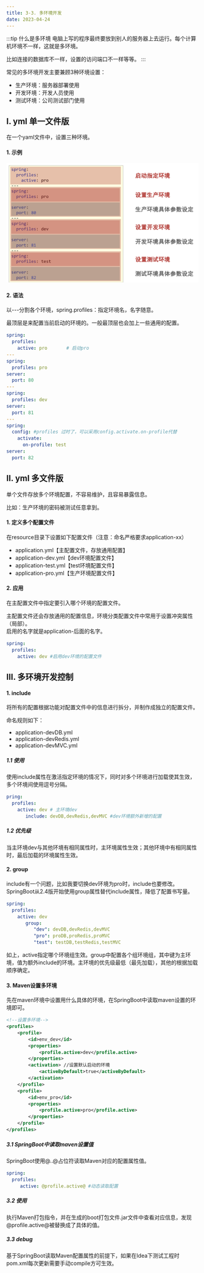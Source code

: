 ```yaml
---
title: 3-3. 多环境开发
date: 2023-04-24
---
```

:::tip 什么是多环境
电脑上写的程序最终要放到别人的服务器上去运行。每个计算机环境不一样，这就是多环境。

比如连接的数据库不一样，设置的访问端口不一样等等。
:::

常见的多环境开发主要兼顾3种环境设置：
- 生产环境：服务器部署使用
- 开发环境：开发人员使用
- 测试环境：公司测试部门使用

## Ⅰ. yml 单一文件版
在一个yaml文件中，设置三种环境。

#### 1. 示例
![3-3-1](/img/frame/springboot/3-3-1.png)

#### 2. 语法
以---分割各个环境，spring.profiles：指定环境名，名字随意。

最顶层是来配置当前启动的环境的。一般最顶层也会加上一些通用的配置。
```yml
spring:
  profiles:
    active: pro       # 启动pro
---
spring:
  profiles: pro
server:
  port: 80
---
spring:
  profiles: dev
server:
  port: 81
---
spring: 
  config: #profiles 过时了，可以采用config.activate.on-profile代替
    activate:
      on-profile: test
server:
  port: 82
```

## Ⅱ. yml 多文件版
单个文件存放多个环境配置，不容易维护，且容易暴露信息。

比如：生产环境的密码被测试任意拿到。

#### 1. 定义多个配置文件
在resource目录下设置如下配置文件（注意：命名严格要求application-xx）
- application.yml【主配置文件，存放通用配置】
- application-dev.yml【dev环境配置文件】
- application-test.yml【test环境配置文件】
- application-pro.yml【生产环境配置文件】

#### 2. 应用
在主配置文件中指定要引入哪个环境的配置文件。

主配置文件还会存放通用的配置信息，环境分类配置文件中常用于设置冲突属性（局部）。  
启用的名字就是application-后面的名字。
```yml
spring:
  profiles:
    active: dev #启用dev环境的配置文件
```


## Ⅲ. 多环境开发控制

#### 1. include
将所有的配置根据功能对配置文件中的信息进行拆分，并制作成独立的配置文件。 

命名规则如下：
- application-devDB.yml
- application-devRedis.yml
- application-devMVC.yml

##### 1.1 使用
使用include属性在激活指定环境的情况下，同时对多个环境进行加载使其生效，多个环境间使用逗号分隔。
```yml
pring:
  profiles:
    active: dev # 主环境dev
       include: devDB,devRedis,devMVC #dev环境额外新增的配置
```
##### 1.2 优先级
当主环境dev与其他环境有相同属性时，主环境属性生效；其他环境中有相同属性时，最后加载的环境属性生效。

#### 2. group
include有一个问题，比如我要切换dev环境为pro时，include也要修改。  
SpringBoot从2.4版开始使用group属性替代include属性，降低了配置书写量。
```yml
spring:
  profiles:
    active: dev
       group:
          "dev": devDB,devRedis,devMVC
          "pro": proDB,proRedis,proMVC
          "test": testDB,testRedis,testMVC
```
如上，active指定哪个环境组生效。group中配置各个组环境组，其中键为主环境，值为额外include的环境。主环境的优先级最低（最先加载），其他的根据加载顺序确定。

#### 3. Maven设置多环境
先在maven环境中设置用什么具体的环境，在SpringBoot中读取maven设置的环境即可。
```xml
<!--设置多环境-->
<profiles>
    <profile>
        <id>env_dev</id> 
        <properties>
            <profile.active>dev</profile.active>
        </properties>
        <activation> //设置默认启动的环境
            <activeByDefault>true</activeByDefault>
        </activation>
    </profile>
    <profile>
        <id>env_pro</id>
        <properties>
            <profile.active>pro</profile.active>
        </properties>
    </profile>
</profiles>
```
##### 3.1 SpringBoot中读取maven设置值
SpringBoot使用@..@占位符读取Maven对应的配置属性值。
```yml
spring:
  profiles:
     active: @profile.active@ #动态读取配置
```

##### 3.2 使用
执行Maven打包指令，并在生成的boot打包文件.jar文件中查看对应信息，发现 @profile.active@被替换成了具体的值。

##### 3.3 debug
基于SpringBoot读取Maven配置属性的前提下，如果在Idea下测试工程时pom.xml每次更新需要手动compile方可生效。